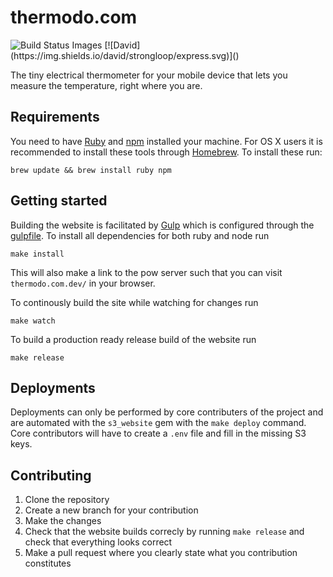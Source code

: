 # thermodo.com

<img src="https://travis-ci.org/robocat/thermodo.com.svg" data-bindattr-812="812" title="Build Status Images">
[![David](https://img.shields.io/david/strongloop/express.svg)]()

The tiny electrical thermometer for your mobile device that lets you measure the temperature, right where you are.

## Requirements

You need to have [Ruby](http://ruby-lang.org) and [npm](https://www.npmjs.com/) installed your machine. For OS X users it is recommended to install these tools through [Homebrew](http://brew.sh/). To install these run:

```
brew update && brew install ruby npm
```

## Getting started

Building the website is facilitated by [Gulp](http://gulpjs.com) which is configured through the [gulpfile](gulpfile.coffee). To install all dependencies for both ruby and node run

```
make install
```

This will also make a link to the pow server such that you can visit ``thermodo.com.dev/`` in your browser.

To continously build the site while watching for changes run

```
make watch
```

To build a production ready release build of the website run

```
make release
```

## Deployments

Deployments can only be performed by core contributers of the project and are automated with the ``s3_website`` gem with the ``make deploy`` command. Core contributors will have to create a ``.env`` file and fill in the missing S3 keys.

## Contributing

1. Clone the repository
2. Create a new branch for your contribution
3. Make the changes
4. Check that the website builds correcly by running ``make release`` and check that everything looks correct
5. Make a pull request where you clearly state what you contribution constitutes
